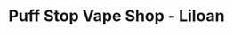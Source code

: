 ---
title: "Puff Stop Vape Shop - Liloan"
url: /yati-lilo-an/puff-stop-vape-shop-liloan/
shop: Allgemein
---